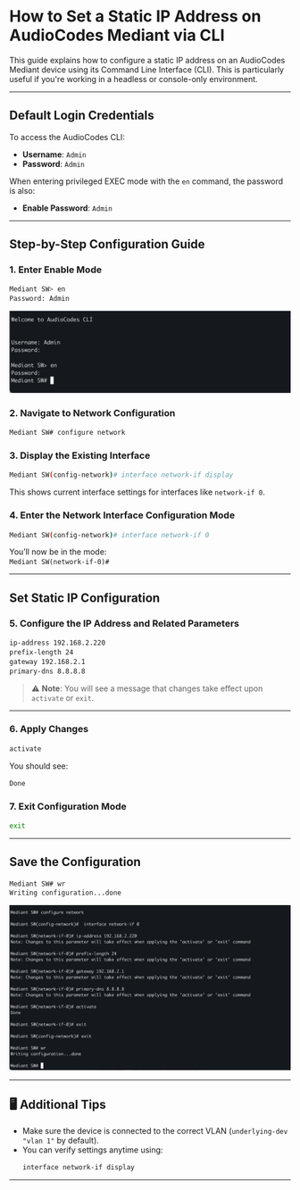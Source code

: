 #  How to Set a Static IP Address on AudioCodes Mediant via CLI

This guide explains how to configure a static IP address on an AudioCodes Mediant device using its Command Line Interface (CLI). This is particularly useful if you're working in a headless or console-only environment.

---

##  Default Login Credentials

To access the AudioCodes CLI:

- **Username**: `Admin`
- **Password**: `Admin`

When entering privileged EXEC mode with the `en` command, the password is also:

- **Enable Password**: `Admin`

---

##  Step-by-Step Configuration Guide

### 1. Enter Enable Mode

```bash
Mediant SW> en
Password: Admin
```

![Audio Codes Network Configure](../screenshots/audiocodes-static-ip-configuration001.png)

### 2. Navigate to Network Configuration

```bash
Mediant SW# configure network
```

### 3. Display the Existing Interface

```bash
Mediant SW(config-network)# interface network-if display
```

This shows current interface settings for interfaces like `network-if 0`.

### 4. Enter the Network Interface Configuration Mode

```bash
Mediant SW(config-network)# interface network-if 0
```

You’ll now be in the mode:  
`Mediant SW(network-if-0)#`

---

## Set Static IP Configuration

### 5. Configure the IP Address and Related Parameters

```bash
ip-address 192.168.2.220
prefix-length 24
gateway 192.168.2.1
primary-dns 8.8.8.8
```

> ⚠️ **Note**: You will see a message that changes take effect upon `activate` or `exit`.

---

### 6. Apply Changes

```bash
activate
```

You should see:
```bash
Done
```

### 7. Exit Configuration Mode

```bash
exit
```

---

##  Save the Configuration

```bash
Mediant SW# wr
Writing configuration...done
```

![Audio Codes Network Configure 02](../screenshots/audiocodes-static-ip-configuration002.png)

---


## 🖥️ Additional Tips

- Make sure the device is connected to the correct VLAN (`underlying-dev "vlan 1"` by default).
- You can verify settings anytime using:
  ```bash
  interface network-if display
  ```

---

